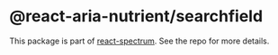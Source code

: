 # @react-aria-nutrient/searchfield

This package is part of [react-spectrum](https://github.com/adobe/react-spectrum). See the repo for more details.
